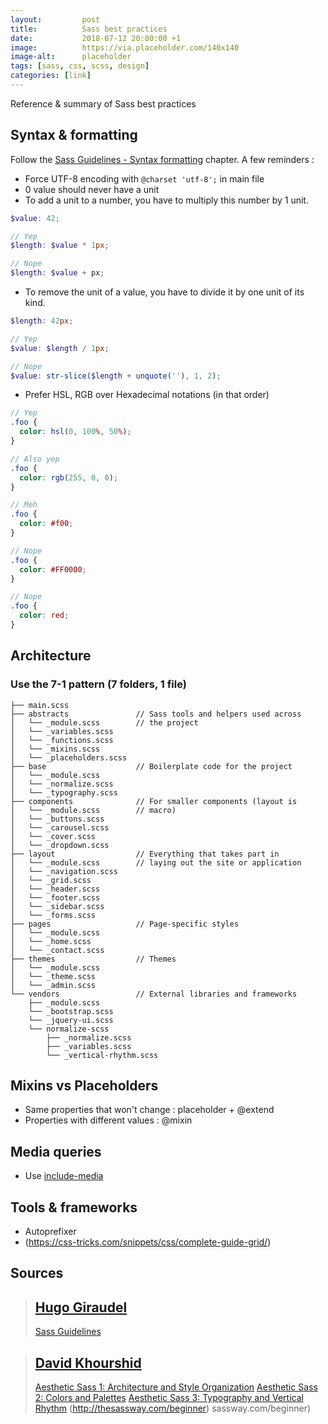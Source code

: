 ```yaml
---
layout:         post
title:          Sass best practices
date:           2018-07-12 20:00:00 +1
image:          https://via.placeholder.com/140x140
image-alt:      placeholder
tags: [sass, css, scss, design]
categories: [link]
---
```


Reference & summary of Sass best practices

<!-- more -->

## Syntax & formatting
Follow the [Sass Guidelines - Syntax formatting](https://sass-guidelin.es/#syntax--formatting) chapter.
A few reminders :
- Force UTF-8 encoding with `@charset 'utf-8';` in main file
- 0 value should never have a unit
- To add a unit to a number, you have to multiply this number by 1 unit.

```scss
$value: 42;

// Yep
$length: $value * 1px;

// Nope
$length: $value + px;
```

- To remove the unit of a value, you have to divide it by one unit of its kind.

```scss
$length: 42px;

// Yep
$value: $length / 1px;

// Nope
$value: str-slice($length + unquote(''), 1, 2);
```

- Prefer HSL, RGB over Hexadecimal notations (in that order)

```scss
// Yep
.foo {
  color: hsl(0, 100%, 50%);
}

// Also yep
.foo {
  color: rgb(255, 0, 0);
}

// Meh
.foo {
  color: #f00;
}

// Nope
.foo {
  color: #FF0000;
}

// Nope
.foo {
  color: red;
}
```

## Architecture
### Use the 7-1 pattern (7 folders, 1 file)
```
├── main.scss
├── abstracts               // Sass tools and helpers used across
│   └── _module.scss        // the project
│   └── _variables.scss
│   └── _functions.scss
│   └── _mixins.scss
│   └── _placeholders.scss
├── base                    // Boilerplate code for the project
│   └── _module.scss
│   └── _normalize.scss
│   └── _typography.scss
├── components              // For smaller components (layout is
│   └── _module.scss        // macro)
│   └── _buttons.scss
│   └── _carousel.scss
│   └── _cover.scss
│   └── _dropdown.scss
├── layout                  // Everything that takes part in
│   └── _module.scss        // laying out the site or application
│   └── _navigation.scss
│   └── _grid.scss
│   └── _header.scss
│   └── _footer.scss
│   └── _sidebar.scss
│   └── _forms.scss
├── pages                   // Page-specific styles
│   └── _module.scss
│   └── _home.scss
│   └── _contact.scss
├── themes                  // Themes
│   └── _module.scss
│   └── _theme.scss
│   └── _admin.scss
└── vendors                 // External libraries and frameworks
    ├── _module.scss
    └── _bootstrap.scss
    └── _jquery-ui.scss
    └── normalize-scss
        ├── _normalize.scss
        ├── _variables.scss
        └── _vertical-rhythm.scss
```

## Mixins vs Placeholders
- Same properties that won't change : placeholder + @extend
- Properties with different values : @mixin

## Media queries
- Use [include-media](http://include-media.com/)

## Tools & frameworks
- Autoprefixer
- (https://css-tricks.com/snippets/css/complete-guide-grid/)

## Sources

> ## [Hugo Giraudel](http://hugogiraudel.com/)
> [Sass Guidelines](https://sass-guidelin.es/)

> ## [David Khourshid](https://twitter.com/DavidKPiano)
> [Aesthetic Sass 1: Architecture and Style Organization](https://scotch.io/tutorials/aesthetic-sass-1-architecture-and-style-organization)
> [Aesthetic Sass 2: Colors and Palettes](https://scotch.io/tutorials/aesthetic-sass-2-colors)
> [Aesthetic Sass 3: Typography and Vertical Rhythm](https://scotch.io/tutorials/aesthetic-sass-3-typography-and-vertical-rhythm)
> (http://thesassway.com/beginner)
sassway.com/beginner)
